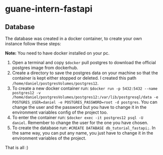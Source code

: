 # guane-intern-fastapi

## Database

The database was created in a docker container, to create your own instance follow these steps:

**Note:** You need to have docker installed on your pc.

1. Open a terminal and copy `$docker` pull postgres
to download the official postgres image from dockerhub. 
2. Create a directory to save the postgres data on your machine so that the container is kept either stopped or deleted.
I created this path `/home/daniel/postgresVolumes/postgres12`.
3. To create a new docker container run: `$docker run -p 5432:5432 --name postgres12 -v /home/daniel/postgresVolumes/postgres12:/var/lib/postgresql/data -e   POSTGRES_USER=daniel -e POSTGRES_PASSWORD=root -d postgres`. You can change the user and the password but you have to change it in the environment variables config of the project too.
4. To enter the container run: `$docker exec -it postgres12 psql -U daniel`. Remember to change the user for the one you have chosen.
5. To create the database run: `#CREATE DATABASE db_tutorial_fastapi;`. In the same way, you can put any name, you just have to change it in the environment variables of the project.

That is all :)

